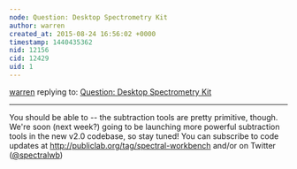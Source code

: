 ```yaml
---
node: Question: Desktop Spectrometry Kit 
author: warren
created_at: 2015-08-24 16:56:02 +0000
timestamp: 1440435362
nid: 12156
cid: 12429
uid: 1
---
```




[warren](../profile/warren) replying to: [Question: Desktop Spectrometry Kit ](../notes/clmchenr/08-19-2015/question-desktop-spectrometry-kit)

----
You should be able to -- the subtraction tools are pretty primitive, though. We're soon (next week?) going to be launching more powerful subtraction tools in the new v2.0 codebase, so stay tuned! You can subscribe to code updates at http://publiclab.org/tag/spectral-workbench and/or on Twitter ([@spectralwb](/profile/spectralwb))